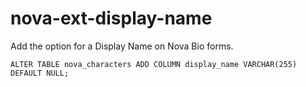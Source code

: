 # nova-ext-display-name
Add the option for a Display Name on Nova Bio forms.

```
ALTER TABLE nova_characters ADD COLUMN display_name VARCHAR(255) DEFAULT NULL;
```
